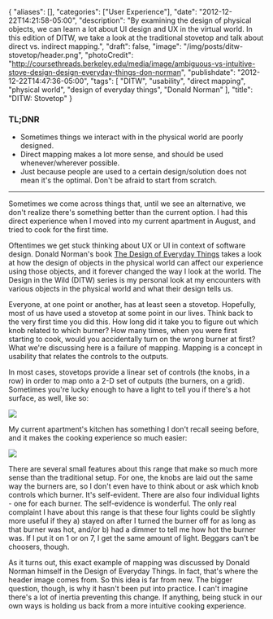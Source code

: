 {
   "aliases": [],
  "categories": ["User Experience"],
  "date": "2012-12-22T14:21:58-05:00",
  "description": "By examining the design of physical objects, we can learn a lot about UI design and UX in the virtual world. In this edition of DITW, we take a look at the traditional stovetop and talk about direct vs. indirect mapping.",
  "draft": false,
  "image": "/img/posts/ditw-stovetop/header.png",
  "photoCredit": "http://coursethreads.berkeley.edu/media/image/ambiguous-vs-intuitive-stove-design-design-everyday-things-don-norman",
  "publishdate": "2012-12-22T14:47:36-05:00",
  "tags": [
    "DITW",
    "usability",
    "direct mapping",
    "physical world",
    "design of everyday things",
    "Donald Norman"
  ],
  "title": "DITW: Stovetop"
}

<div class="tldnr">
  <h3>TL;DNR</h3>
  <ul>
    <li>Sometimes things we interact with in the physical world are poorly designed.</li>
    <li>Direct mapping makes a lot more sense, and should be used whenever/wherever possible.</li>
    <li>Just because people are used to a certain design/solution does not mean it's the optimal. Don't be afraid to start from scratch.</li>
  </ul>
</div>

---

Sometimes we come across things that, until we see an alternative, we don't realize there's something better than the current option. I had this direct experience when I moved into my current apartment in August, and tried to cook for the first time.

Oftentimes we get stuck thinking about UX or UI in context of software design. Donald Norman's book <a href="http://www.amazon.com/Design-Everyday-Things-Donald-Norman/dp/0465067107">The Design of Everyday Things</a> takes a look at how the design of objects in the physical world can affect our experience using those objects, and it forever changed the way I look at the world. The Design in the Wild (DITW) series is my personal look at my encounters with various objects in the physical world and what their design tells us.

Everyone, at one point or another, has at least seen a stovetop. Hopefully, most of us have used a stovetop at some point in our lives. Think back to the very first time you did this. How long did it take you to figure out which knob related to which burner? How many times, when you were first starting to cook, would you accidentally turn on the wrong burner at first? What we're discussing here is a failure of mapping. Mapping is a concept in usability that relates the controls to the outputs.

In most cases, stovetops provide a linear set of controls (the knobs, in a row) in order to map onto a 2-D set of outputs (the burners, on a grid). Sometimes you're lucky enough to have a light to tell you if there's a hot surface, as well, like so:

<img src="/img/posts/ditw-stovetop/normal-stove2.jpg">

My current apartment's kitchen has something I don't recall seeing before, and it makes the cooking experience so much easier:

<img src="/img/posts/ditw-stovetop/my-stove1.jpg">

There are several small features about this range that make so much more sense than the traditional setup. For one, the knobs are laid out the same way the burners are, so I don't even have to think about or ask which knob controls which burner. It's self-evident. There are also four individual lights - one for each burner. The self-evidence is wonderful. The only real complaint I have about this range is that these four lights could be slightly more useful if they a) stayed on after I turned the burner off for as long as that burner was hot, and/or b) had a dimmer to tell me how hot the burner was. If I put it on 1 or on 7, I get the same amount of light. Beggars can't be choosers, though.

As it turns out, this exact example of mapping was discussed by Donald Norman himself in the Design of Everyday Things. In fact, that's where the header image comes from. So this idea is far from new. The bigger question, though, is why it hasn't been put into practice. I can't imagine there's a lot of inertia preventing this change. If anything, being stuck in our own ways is holding us back from a more intuitive cooking experience.

